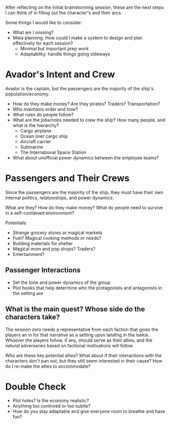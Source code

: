 After reflecting on the initial brainstorming session, these are the next steps I can think of in filling out the character's and their arcs.

Some things I would like to consider:
- What am I missing?
- Meta planning. How could I make a system to design and plan effectively for each session?
	- Minimal but important prep work
	- Adaptability: handle things going sideways

# Avador's Intent and Crew

Avador is the captain, but the passengers are the majority of the ship's population/economy.
- How do they make money? Are they pirates? Traders? Transportation?
- Who maintains order and how?
- What rules do people follow?
- What are the jobs/roles needed to crew the ship? How many people, and what is the hierarchy?
	- Cargo airplane
	- Ocean liner cargo ship
	- Aircraft carrier
	- Submarine
	- The International Space Station
- What about unofficial power dynamics between the employee teams?

# Passengers and Their Crews

Since the passengers are the majority of the ship, they must have their own internal politics, relationships, and power dynamics.

What are they? How do they make money? What do people need to survive in a self-contained environment?

Potentials:
- Strange grocery stores or magical markets
- Fuel? Magical cooking methods or needs?
- Building materials for shelter
- Magical mom and pop shops? Traders?
- Entertainment?

## Passenger Interactions

- Set the tone and power dynamics of the group
- Plot hooks that help determine who the protagonists and antagonists in the setting are

## What is the main quest? Whose side do the characters take?

The session zero needs a representative from each faction that gives the players an in for that narrative as a setting upon landing in the isekai. Whoever the players follow, if any, should serve as their allies, and the natural adversaries based on factional motivations will follow.

Who are these key potential allies? What about if their interactions with the characters don't pan out, but they still seem interested in their cause? How do I re-make the allies to accommodate?

# Double Check

- Plot holes? Is the economy realistic?
- Anything too contrived or too subtle?
- How do you stay adaptable and give everyone room to breathe and have fun?